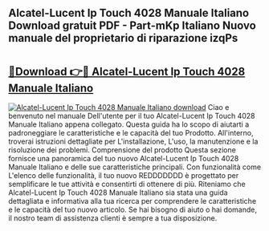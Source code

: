 ## Alcatel-Lucent Ip Touch 4028 Manuale Italiano Download gratuit PDF - Part-mKp Italiano Nuovo manuale del proprietario di riparazione izqPs

# <h2><a href="http://dfcjuw6.blite.top/?on=Alcatel-Lucent+Ip+Touch+4028+Manuale+Italiano">🔗Download 👉🔴 Alcatel-Lucent Ip Touch 4028 Manuale Italiano</a></h2>

[![Alcatel-Lucent Ip Touch 4028 Manuale Italiano download](https://i.imgur.com/lujVjoI.png)](http://dfcjuw6.blite.top/?on=Alcatel-Lucent+Ip+Touch+4028+Manuale+Italiano)
Ciao e benvenuto nel manuale Dell'utente per il tuo Alcatel-Lucent Ip Touch 4028 Manuale Italiano appena collegato. Questa guida ha lo scopo di aiutarti a padroneggiare le caratteristiche e le capacità del tuo Prodotto. All'interno, troverai istruzioni dettagliate per L'installazione, L'uso, la manutenzione e la risoluzione dei problemi. Comprensione del prodotto Questa sezione fornisce una panoramica del tuo nuovo Alcatel-Lucent Ip Touch 4028 Manuale Italiano e delle sue caratteristiche principali. Con funzionalità come L'elenco delle funzionalità, il tuo nuovo REDDDDDDD è progettato per semplificare le tue attività e consentirti di ottenere di più. Riteniamo che Alcatel-Lucent Ip Touch 4028 Manuale Italiano sia stata una guida dettagliata e informativa alla tua ricerca per comprendere le caratteristiche e le capacità del tuo nuovo articolo. Se hai bisogno di aiuto o hai domande, il nostro team di assistenza clienti è sempre a tua disposizione.
